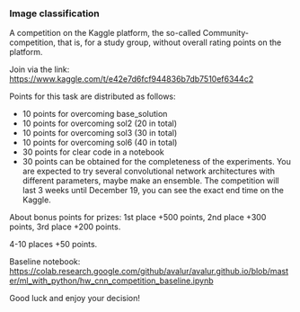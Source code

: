 ### Image classification
A competition on the Kaggle platform, the so-called Community-competition, that is, 
for a study group, without overall rating points on the platform.

Join via the link: https://www.kaggle.com/t/e42e7d6fcf944836b7db7510ef6344c2

Points for this task are distributed as follows:
  * 10 points for overcoming base_solution
  * 10 points for overcoming sol2 (20 in total)
  * 10 points for overcoming sol3 (30 in total)
  * 10 points for overcoming sol6 (40 in total)
  * 30 points for clear code in a notebook
  * 30 points can be obtained for the completeness of the experiments. 
  You are expected to try several convolutional network architectures with different parameters, 
  maybe make an ensemble. The competition will last 3 weeks until December 19, 
  you can see the exact end time on the Kaggle.

  About bonus points for prizes:
  1st place +500 points, 2nd place +300 points, 3rd place +200 points.

  4-10 places +50 points.

  Baseline notebook: 
  https://colab.research.google.com/github/avalur/avalur.github.io/blob/master/ml_with_python/hw_cnn_competition_baseline.ipynb

  Good luck and enjoy your decision!
